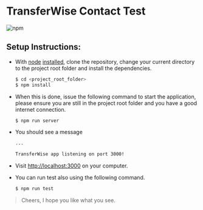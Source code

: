 # TransferWise Contact Test
![npm](https://img.shields.io/npm/v/npm.svg)


## Setup Instructions:

 - With [node](http://nodejs.org) [installed](http://nodejs.org/en/download), clone the repository, change your current directory to the project root folder and install the dependencies.
    ```sh
    $ cd <project_root_folder>
    $ npm install
    ```
 - When this is done, issue the following command to start the application, please ensure you are still in the project root folder and you have a good internet connection.
    ```sh
    $ npm run server
    ```
 - You should see a message 
    ```sh
    ...

    TransferWise app listening on port 3000! 
    ```
 - Visit [http://localhost:3000](http://localhost:3000) on your computer.

 - You can run test also using the following command.
    ```sh
    $ npm run test
    ```

> Cheers, I hope you like what you see.